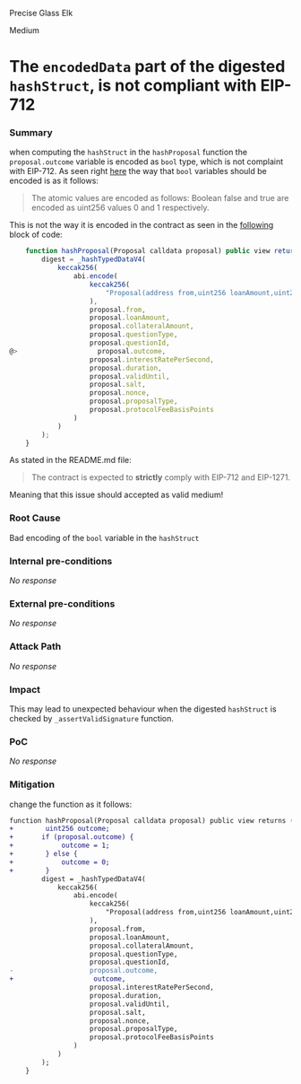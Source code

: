 Precise Glass Elk

Medium

# The `encodedData` part of the digested `hashStruct`, is not compliant with EIP-712

### Summary

when computing the `hashStruct` in the `hashProposal` function the ` proposal.outcome` variable is encoded as `bool` type, which is not complaint with EIP-712. As seen right [here](https://eips.ethereum.org/EIPS/eip-712#definition-of-encodedata) the way that `bool` variables should be encoded is as it follows:
>
>The atomic values are encoded as follows: Boolean false and true are encoded as uint256 values 0 and 1 respectively.

This is not the way it is encoded in the contract as seen in the [following](https://github.com/sherlock-audit/2024-09-predict-fun/blob/main/predict-dot-loan/contracts/PredictDotLoan.sol#L812-L836) block of code:
```javascript
    function hashProposal(Proposal calldata proposal) public view returns (bytes32 digest) {
        digest = _hashTypedDataV4(
            keccak256(
                abi.encode(
                    keccak256(
                        "Proposal(address from,uint256 loanAmount,uint256 collateralAmount,uint8 questionType,bytes32 questionId,bool outcome,uint256 interestRatePerSecond,uint256 duration,uint256 validUntil,uint256 salt,uint256 nonce,uint8 proposalType,uint256 protocolFeeBasisPoints)"
                    ),
                    proposal.from,
                    proposal.loanAmount,
                    proposal.collateralAmount,
                    proposal.questionType,
                    proposal.questionId,
@>                    proposal.outcome,
                    proposal.interestRatePerSecond,
                    proposal.duration,
                    proposal.validUntil,
                    proposal.salt,
                    proposal.nonce,
                    proposal.proposalType,
                    proposal.protocolFeeBasisPoints
                )
            )
        );
    }
```
As stated in the README.md file:
>
>The contract is expected to __strictly__ comply with EIP-712 and EIP-1271.

Meaning that this issue should accepted as valid medium!

### Root Cause

Bad encoding of the `bool` variable in the `hashStruct`

### Internal pre-conditions

_No response_

### External pre-conditions

_No response_

### Attack Path

_No response_

### Impact

This may lead to unexpected behaviour when the digested `hashStruct` is checked by `_assertValidSignature` function.

### PoC

_No response_

### Mitigation

change the function as it follows:
```diff
function hashProposal(Proposal calldata proposal) public view returns (bytes32 digest) {
+        uint256 outcome;
+       if (proposal.outcome) {
+            outcome = 1;
+        } else {
+            outcome = 0;
+        }
        digest = _hashTypedDataV4(
            keccak256(
                abi.encode(
                    keccak256(
                        "Proposal(address from,uint256 loanAmount,uint256 collateralAmount,uint8 questionType,bytes32 questionId,bool outcome,uint256 interestRatePerSecond,uint256 duration,uint256 validUntil,uint256 salt,uint256 nonce,uint8 proposalType,uint256 protocolFeeBasisPoints)"
                    ),
                    proposal.from,
                    proposal.loanAmount,
                    proposal.collateralAmount,
                    proposal.questionType,
                    proposal.questionId,
-                   proposal.outcome,
+                    outcome,
                    proposal.interestRatePerSecond,
                    proposal.duration,
                    proposal.validUntil,
                    proposal.salt,
                    proposal.nonce,
                    proposal.proposalType,
                    proposal.protocolFeeBasisPoints
                )
            )
        );
    }

```